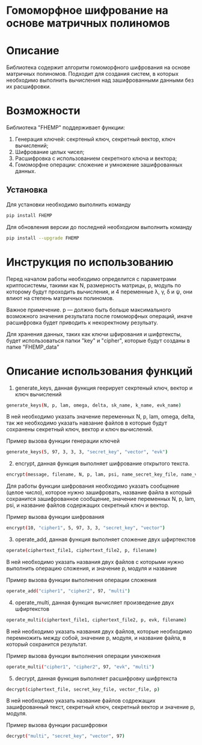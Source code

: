 # Гомоморфное шифрование на основе матричных полиномов

# Описание

Библиотека содержит алгоритм гомоморфного шифрования на основе матричных полиномов. Подходит для создания систем, в которых необходимо выполнить вычисления над зашифрованными данными без их расшифровки.

# Возможности

Библиотека "FHEMP" поддерживает функции:
1. Генерация ключей: секртеный ключ, секретный вектор, ключ вычислений;
2. Шифрование целых чисел;
3. Расшифровка с использованием секретного ключа и вектора;
4. Гомоморфне операции: сложение и умножение зашифрованных данных.

## Установка

Для установки необходимо выполнить команду

```bash
pip install FHEMP
```

Для обновления версии до последней необходиом выполнить команду

```bash
pip install --upgrade FHEMP
```

# Инструкция по использованию

Перед началом работы необходимо определится с параметрами криптосистемы, такими как N, размерность матрицы, p, модуль по которому будут проходить вычисления, и 4 переменные λ, γ, δ и ψ, они влиют на степень матричных полиномов.

Важное примечение. p — должно быть больше максимального возможного значения результата после гомоморфных операций, иначе расшифровка будет приводить к некоректному резульату.

Для хранения данных, таких как ключи шфирования и шифртексты, будет использоваться папки "key" и "cipher", которые будут созданы в папке "FHEMP_data"

# Описание использования функций

1) generate_keys, данная функция геерирует секртеный ключ, вектор и ключ вычислений 

```bash
generate_keys(N, p, lam, omega, delta, sk_name, k_name, evk_name)
```

В ней необходимо указать значение переменных N, p, lam, omega, delta, так же необходимо указать навзание файлов в которые будут сохранены секретный ключ, вектор и ключ вычислений. 

Пример вызова функции генерации ключей

```bash
generate_keys(5, 97, 3, 3, 3, "secret_key", "vector", "evk")
```

2) encrypt, данная функция выполняет шифрование открытого текста. 

```bash
encrypt(message, filename, N, p, lam, psi, name_secret_key_file, name_vector_file)
```

Для работы функции шифрования необходимо указать сообщение (целое число), которое нужно зашифровать, название файла в который сохранится зашифрованное сообщение, значение переменных N, p, lam, psi, и название файлов содержащих секретный ключ и вектор.

Пример вызова функции шифрования

```bash
encrypt(10, "cipher1", 5, 97, 3, 3, "secret_key", "vector")
```

3) operate_add, данная функция выполняет сложение двух шфиртекстов

```bash
operate(ciphertext_file1, ciphertext_file2, p, filename)
```

В ней необходимо указать названия двух файлов с которыми нужно выполнить операцию сложения,  и значение p, модуля и название 

Пример вызова функции выполнения операции сложения

```bash
operate_add("cipher1", "cipher2", 97, "multi")
```

4) operate_multi, данная функция вычисляет произведение двух шфиртекстов

```bash
operate_multi(ciphertext_file1, ciphertext_file2, p, evk, filename)
```

В ней необходимо указать названия двух файлов, которые необходимо перемножить между собой, значение p, модуля, и название файла, в который сохранится результат.

Пример вызова функции выполнения операции умножения

```bash
operate_multi("cipher1", "cipher2", 97, "evk", "multi")
```

5) decrypt, данная функция выполняет расшифровку шифртекста

```bash
decrypt(ciphertext_file, secret_key_file, vector_file, p)
```

В ней необходимо указать название файлов содрежащих зашифрованный текст, секретный ключ, секретный вектор и значение p, модуля.

Пример вызова функции расшифровки

```bash
decrypt("multi", "secret_key", "vector", 97)
```